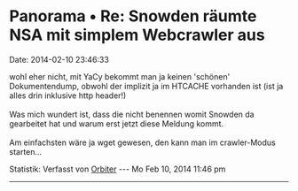 Panorama • Re: Snowden räumte NSA mit simplem Webcrawler aus
============================================================

Date: 2014-02-10 23:46:33

wohl eher nicht, mit YaCy bekommt man ja keinen \'schönen\'
Dokumentendump, obwohl der implizit ja im HTCACHE vorhanden ist (ist ja
alles drin inklusive http header!)\
\
Was mich wundert ist, dass die nicht benennen womit Snowden da
gearbeitet hat und warum erst jetzt diese Meldung kommt.\
\
Am einfachsten wäre ja wget gewesen, den kann man im crawler-Modus
starten\...

Statistik: Verfasst von
[Orbiter](http://forum.yacy-websuche.de/memberlist.php?mode=viewprofile&u=2)
--- Mo Feb 10, 2014 11:46 pm

------------------------------------------------------------------------
